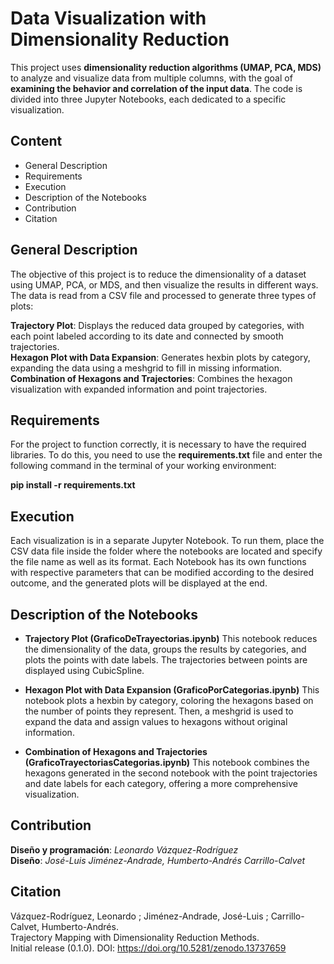 # Data Visualization with Dimensionality Reduction

This project uses **dimensionality reduction algorithms (UMAP, PCA, MDS)** to analyze and visualize data from multiple columns, with the goal of **examining the behavior and correlation of the input data**. The code is divided into three Jupyter Notebooks, each dedicated to a specific visualization.

## Content

- General Description
- Requirements
- Execution
- Description of the Notebooks
- Contribution
- Citation
  
## General Description
The objective of this project is to reduce the dimensionality of a dataset using UMAP, PCA, or MDS, and then visualize the results in different ways. The data is read from a CSV file and processed to generate three types of plots:

**Trajectory Plot**: Displays the reduced data grouped by categories, with each point labeled according to its date and connected by smooth trajectories.  
**Hexagon Plot with Data Expansion**: Generates hexbin plots by category, expanding the data using a meshgrid to fill in missing information.  
**Combination of Hexagons and Trajectories**: Combines the hexagon visualization with expanded information and point trajectories.  

## Requirements  

For the project to function correctly, it is necessary to have the required libraries. To do this, you need to use the **requirements.txt** file and enter the following command in the terminal of your working environment:  

**pip install -r requirements.txt**

## Execution

Each visualization is in a separate Jupyter Notebook. To run them, place the CSV data file inside the folder where the notebooks are located and specify the file name as well as its format. Each Notebook has its own functions with respective parameters that can be modified according to the desired outcome, and the generated plots will be displayed at the end.

## Description of the Notebooks

- **Trajectory Plot (GraficoDeTrayectorias.ipynb)**
This notebook reduces the dimensionality of the data, groups the results by categories, and plots the points with date labels. The trajectories between points are displayed using CubicSpline.

- **Hexagon Plot with Data Expansion (GraficoPorCategorias.ipynb)**
This notebook plots a hexbin by category, coloring the hexagons based on the number of points they represent. Then, a meshgrid is used to expand the data and assign values to hexagons without original information.

- **Combination of Hexagons and Trajectories (GraficoTrayectoriasCategorias.ipynb)**
This notebook combines the hexagons generated in the second notebook with the point trajectories and date labels for each category, offering a more comprehensive visualization.

## Contribution  
**Diseño y programación**: *Leonardo Vázquez-Rodríguez*  
**Diseño**: *José-Luis Jiménez-Andrade, Humberto-Andrés Carrillo-Calvet*  


## Citation
Vázquez-Rodríguez, Leonardo ; Jiménez-Andrade, José-Luis ; Carrillo-Calvet, Humberto-Andrés.  
Trajectory Mapping with Dimensionality Reduction Methods.  
Initial release (0.1.0). DOI: https://doi.org/10.5281/zenodo.13737659

